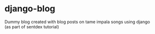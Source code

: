 # django-blog
Dummy blog created with blog posts on tame impala songs using django (as part of sentdex tutorial)
